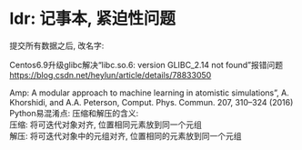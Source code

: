 # ldr: 记事本, 紧迫性问题
提交所有数据之后, 改名字:  


Centos6.9升级glibc解决“libc.so.6: version GLIBC_2.14 not found”报错问题
https://blog.csdn.net/heylun/article/details/78833050


Amp: A modular approach to machine learning in atomistic simulations”, A. Khorshidi, and A.A. Peterson, Comput. Phys. Commun. 207, 310–324 (2016)
Python易混淆点: 
压缩和解压的含义:   
压缩: 将可迭代对象对齐, 位置相同元素放到同一个元组  
解压: 将可迭代对象中的元组对齐, 位置相同的元素放到同一个元组  

